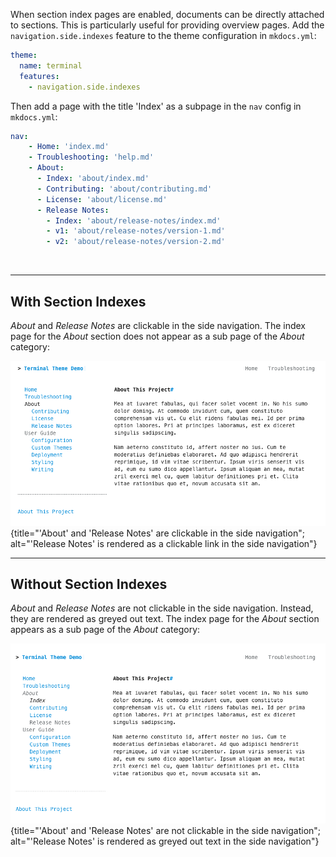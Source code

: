 When section index pages are enabled, documents can be directly attached to sections.  This is particularly useful for providing overview pages. Add the `navigation.side.indexes` feature to the theme configuration in `mkdocs.yml`:

``` yaml
theme:
  name: terminal
  features:
    - navigation.side.indexes
```

Then add a page with the title 'Index' as a subpage in the `nav` config in `mkdocs.yml`:
```yaml
nav:
    - Home: 'index.md'
    - Troubleshooting: 'help.md'
    - About: 
      - Index: 'about/index.md'
      - Contributing: 'about/contributing.md'
      - License: 'about/license.md'
      - Release Notes:
        - Index: 'about/release-notes/index.md'
        - v1: 'about/release-notes/version-1.md'
        - v2: 'about/release-notes/version-2.md'
```
<br>

<hr>

## With Section Indexes
*About* and *Release Notes* are clickable in the side navigation.  The index page for the *About* section does not appear as a sub page of the *About* category:

![Section index pages enabled](../img/about_page_with_section_indexes.png){title="'About' and 'Release Notes' are clickable in the side navigation"; alt="'Release Notes' is rendered as a clickable link in the side navigation"}

<hr>

## Without Section Indexes
*About* and *Release Notes* are not clickable in the side navigation.  Instead, they are rendered as greyed out text.  The index page for the *About* section appears as a sub page of the *About* category:

![Section index pages enabled](../img/about_page_without_section_indexes.png){title="'About' and 'Release Notes' are not clickable in the side navigation"; alt="'Release Notes' is rendered as greyed out text in the side navigation"}


